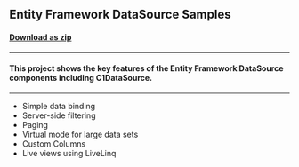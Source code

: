 ## Entity Framework DataSource Samples
#### [Download as zip](https://grapecity.github.io/DownGit/#/home?url=https://github.com/GrapeCity/ComponentOne-WPF-Samples/tree/master/NET_4.6.2/C1.WPF.DataSource/CS/DataSourceSamples)
____
#### This project shows the key features of the Entity Framework DataSource components including C1DataSource.
____

* Simple data binding
* Server-side filtering
* Paging
* Virtual mode for large data sets
* Custom Columns
* Live views using LiveLinq
